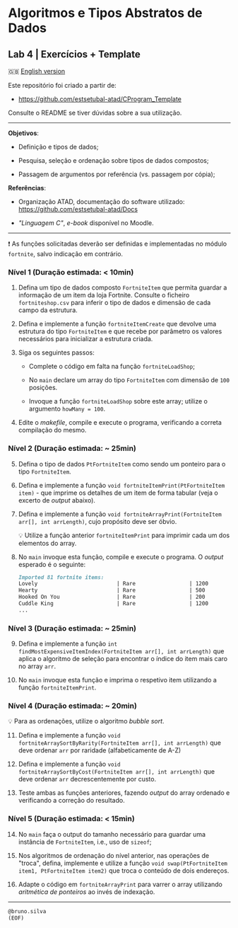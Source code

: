 # Algoritmos e Tipos Abstratos de Dados

## Lab 4 | Exercícios + Template  

:gb: [English version](README_en.md)

Este repositório foi criado a partir de:

- <https://github.com/estsetubal-atad/CProgram_Template> 

Consulte o README se tiver dúvidas sobre a sua utilização.

----

**Objetivos**:

- Definição e tipos de dados;

- Pesquisa, seleção e ordenação sobre tipos de dados compostos;

- Passagem de argumentos por referência (vs. passagem por cópia);

**Referências**:

- Organização ATAD, documentação do software utilizado: <https://github.com/estsetubal-atad/Docs>

- *"Linguagem C"*, *e-book* disponível no Moodle.

---

:exclamation: As funções solicitadas deverão ser definidas e implementadas no módulo `fortnite`, salvo indicação em contrário.

### Nível 1 (Duração estimada: < 10min)

1. Defina um tipo de dados composto `FortniteItem` que permita guardar a informação de um item da loja Fortnite. Consulte o ficheiro `fortniteshop.csv` para inferir o tipo de dados e dimensão de cada campo da estrutura.

2. Defina e implemente a função `fortniteItemCreate` que devolve uma estrutura do tipo `FortniteItem` e que recebe por parâmetro os valores necessários para inicializar a estrutura criada.

3. Siga os seguintes passos:

    - Complete o código em falta na função `fortniteLoadShop`;

    - No `main` declare um array do tipo `FortniteItem` com dimensão de `100` posições.

    - Invoque a função `fortniteLoadShop` sobre este array; utilize o argumento `howMany = 100`.	

4. Edite o *makefile*, compile e execute o programa, verificando a correta compilação do mesmo.

### Nível 2 (Duração estimada: ~ 25min)

5. Defina o tipo de dados `PtFortniteItem` como sendo um ponteiro para o tipo `FortniteItem`.

6. Defina e implemente a função `void fortniteItemPrint(PtFortniteItem item)` - que imprime os detalhes de um item de forma tabular (veja o excerto de *output* abaixo).

7. Defina e implemente a função `void fortniteArrayPrint(FortniteItem arr[], int arrLength)`, cujo propósito deve ser óbvio.

    :bulb: Utilize a função anterior `fortniteItemPrint` para imprimir cada um dos elementos do array.

8. No `main` invoque esta função, compile e execute o programa. O *output* esperado é o seguinte:

    ```markdown
    Imported 81 fortnite items: 
    Lovely                         | Rare                 | 1200 
    Hearty                         | Rare                 | 500 
    Hooked On You                  | Rare                 | 200 
    Cuddle King                    | Rare                 | 1200 
    ...
    ```

### Nível 3 (Duração estimada: ~ 25min)

9. Defina e implemente a função `int findMostExpensiveItemIndex(FortniteItem arr[], int arrLength)` que aplica o algoritmo de seleção para encontrar o índice do item mais caro no array `arr`.

10. No `main` invoque esta função e imprima o respetivo item utilizando a função `fortniteItemPrint`.

### Nível 4 (Duração estimada: ~ 20min)

:bulb: Para as ordenações, utilize o algoritmo *bubble sort*.

11. Defina e implemente a função `void fortniteArraySortByRarity(FortniteItem arr[], int arrLength)` que deve ordenar `arr` por raridade (alfabeticamente de A-Z)

12. Defina e implemente a função `void fortniteArraySortByCost(FortniteItem arr[], int arrLength)` que deve ordenar `arr` decrescentemente por custo.

13. Teste ambas as funções anteriores, fazendo *output* do array ordenado e verificando a correção do resultado.

### Nível 5 (Duração estimada: < 15min)

14. No `main` faça o output do tamanho necessário para guardar uma instância de `FortniteItem`, i.e., uso de `sizeof`;

15. Nos algoritmos de ordenação do nível anterior, nas operações de "troca", defina, implemente e utilize a função `void swap(PtFortniteItem item1, PtFortniteItem item2)` que troca o conteúdo de dois endereços.

16. Adapte o código em `fortniteArrayPrint` para varrer o array utilizando *aritmética de ponteiros* ao invés de indexação.

---

```markdown
@bruno.silva
(EOF)
``` 
